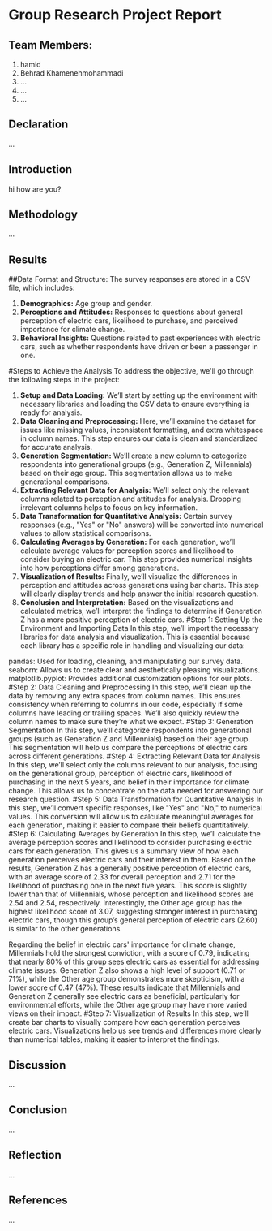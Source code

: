 # Group Research Project Report

## Team Members:
1. hamid
2. Behrad Khamenehmohammadi 
3. ... 
4. ... 
5. ... 

## Declaration
... 

## Introduction
hi how are you?

## Methodology
... 

## Results
##Data Format and Structure:
The survey responses are stored in a CSV file, which includes:
1. **Demographics:**
Age group and gender.
2. **Perceptions and Attitudes:**
Responses to questions about general perception of electric cars, likelihood to purchase, and perceived importance for climate change.
3. **Behavioral Insights:** Questions related to past experiences with electric cars, such as whether respondents have driven or been a passenger in one.

#Steps to Achieve the Analysis
To address the objective, we'll go through the following steps in the project:
1.   **Setup and Data Loading:** We’ll start by setting up the environment with necessary libraries and loading the CSV data to ensure everything is ready for analysis.
2.   **Data Cleaning and Preprocessing:**
Here, we’ll examine the dataset for issues like missing values, inconsistent formatting, and extra whitespace in column names. This step ensures our data is clean and standardized for accurate analysis.
3. **Generation Segmentation:**
We’ll create a new column to categorize respondents into generational groups (e.g., Generation Z, Millennials) based on their age group. This segmentation allows us to make generational comparisons.
4. **Extracting Relevant Data for Analysis:**
We’ll select only the relevant columns related to perception and attitudes for analysis. Dropping irrelevant columns helps to focus on key information.
5. **Data Transformation for Quantitative Analysis:**
Certain survey responses (e.g., "Yes" or "No" answers) will be converted into numerical values to allow statistical comparisons.
6. **Calculating Averages by Generation:**
For each generation, we’ll calculate average values for perception scores and likelihood to consider buying an electric car. This step provides numerical insights into how perceptions differ among generations.
7. **Visualization of Results:**
Finally, we’ll visualize the differences in perception and attitudes across generations using bar charts. This step will clearly display trends and help answer the initial research question.
8. **Conclusion and Interpretation:**
Based on the visualizations and calculated metrics, we’ll interpret the findings to determine if Generation Z has a more positive perception of electric cars.
#Step 1: Setting Up the Environment and Importing Data
In this step, we’ll import the necessary libraries for data analysis and visualization. This is essential because each library has a specific role in handling and visualizing our data:

pandas: Used for loading, cleaning, and manipulating our survey data.
seaborn: Allows us to create clear and aesthetically pleasing visualizations.
matplotlib.pyplot: Provides additional customization options for our plots.
#Step 2: Data Cleaning and Preprocessing
In this step, we’ll clean up the data by removing any extra spaces from column names. This ensures consistency when referring to columns in our code, especially if some columns have leading or trailing spaces. We’ll also quickly review the column names to make sure they’re what we expect.
#Step 3: Generation Segmentation
In this step, we’ll categorize respondents into generational groups (such as Generation Z and Millennials) based on their age group. This segmentation will help us compare the perceptions of electric cars across different generations.
#Step 4: Extracting Relevant Data for Analysis
In this step, we’ll select only the columns relevant to our analysis, focusing on the generational group, perception of electric cars, likelihood of purchasing in the next 5 years, and belief in their importance for climate change. This allows us to concentrate on the data needed for answering our research question.
#Step 5: Data Transformation for Quantitative Analysis
In this step, we’ll convert specific responses, like "Yes" and "No," to numerical values. This conversion will allow us to calculate meaningful averages for each generation, making it easier to compare their beliefs quantitatively.
#Step 6: Calculating Averages by Generation
In this step, we’ll calculate the average perception scores and likelihood to consider purchasing electric cars for each generation. This gives us a summary view of how each generation perceives electric cars and their interest in them.
Based on the results, Generation Z has a generally positive perception of electric cars, with an average score of 2.33 for overall perception and 2.71 for the likelihood of purchasing one in the next five years. This score is slightly lower than that of Millennials, whose perception and likelihood scores are 2.54 and 2.54, respectively. Interestingly, the Other age group has the highest likelihood score of 3.07, suggesting stronger interest in purchasing electric cars, though this group’s general perception of electric cars (2.60) is similar to the other generations.

Regarding the belief in electric cars' importance for climate change, Millennials hold the strongest conviction, with a score of 0.79, indicating that nearly 80% of this group sees electric cars as essential for addressing climate issues. Generation Z also shows a high level of support (0.71 or 71%), while the Other age group demonstrates more skepticism, with a lower score of 0.47 (47%). These results indicate that Millennials and Generation Z generally see electric cars as beneficial, particularly for environmental efforts, while the Other age group may have more varied views on their impact.
#Step 7: Visualization of Results
In this step, we’ll create bar charts to visually compare how each generation perceives electric cars. Visualizations help us see trends and differences more clearly than numerical tables, making it easier to interpret the findings.
## Discussion
... 

## Conclusion
... 

## Reflection
... 

## References
... 
